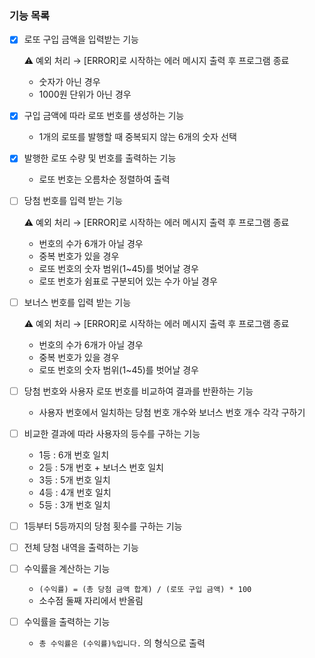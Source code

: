 ### **기능 목록**

- [x]  로또 구입 금액을 입력받는 기능
    
    <aside>
    ⚠️ 예외 처리 → [ERROR]로 시작하는 에러 메시지 출력 후 프로그램 종료
    
    - 숫자가 아닌 경우
    - 1000원 단위가 아닌 경우
    </aside>
    
- [x]  구입 금액에 따라 로또 번호를 생성하는 기능
    - 1개의 로또를 발행할 때 중복되지 않는 6개의 숫자 선택
- [x]  발행한 로또 수량 및 번호를 출력하는 기능
    - 로또 번호는 오름차순 정렬하여 출력
- [ ]  당첨 번호를 입력 받는 기능
    
    <aside>
    ⚠️ 예외 처리 → [ERROR]로 시작하는 에러 메시지 출력 후 프로그램 종료
    
    - 번호의 수가 6개가 아닐 경우
    - 중복 번호가 있을 경우
    - 로또 번호의 숫자 범위(1~45)를 벗어날 경우
    - 로또 번호가 쉼표로 구분되어 있는 수가 아닐 경우
    </aside>
    
- [ ]  보너스 번호를 입력 받는 기능
    
    <aside>
    ⚠️ 예외 처리 → [ERROR]로 시작하는 에러 메시지 출력 후 프로그램 종료
    
    - 번호의 수가 6개가 아닐 경우
    - 중복 번호가 있을 경우
    - 로또 번호의 숫자 범위(1~45)를 벗어날 경우
    </aside>
    
- [ ]  당첨 번호와 사용자 로또 번호를 비교하여 결과를 반환하는 기능
    - 사용자 번호에서 일치하는 당첨 번호 개수와 보너스 번호 개수 각각 구하기
- [ ]  비교한 결과에 따라 사용자의 등수를 구하는 기능
    - 1등 : 6개 번호 일치
    - 2등 : 5개 번호 + 보너스 번호 일치
    - 3등 : 5개 번호 일치
    - 4등 : 4개 번호 일치
    - 5등 : 3개 번호 일치
- [ ]  1등부터 5등까지의 당첨 횟수를 구하는 기능
- [ ]  전체 당첨 내역을 출력하는 기능
- [ ]  수익률을 계산하는 기능
    - `(수익률) = (총 당첨 금액 합계) / (로또 구입 금액) * 100`
    - 소수점 둘째 자리에서 반올림
- [ ]  수익률을 출력하는 기능
    - `총 수익률은 (수익률)%입니다.` 의 형식으로 출력